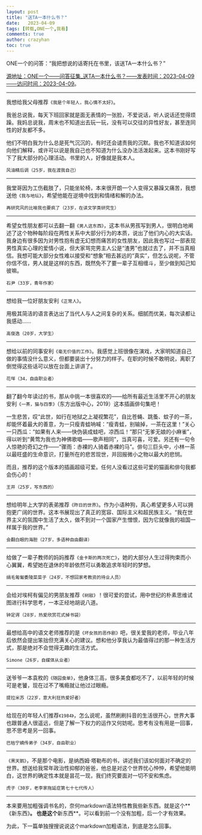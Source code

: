 ```yaml
---
layout: post
title: "送TA一本什么书？"
date:   2023-04-09
tags: [转载,ONE一个,我看]
comments: true
author: crazyhan
toc: true
---
```


ONE一个的问答：“我把想说的话寄托在书里，该送TA一本什么书？”

<!-- more -->

[源地址：ONE一个——问答征集_送TA一本什么书？——发表时间：2023-04-09——访问时间：2023-04-09](http://wufazhuce.com/question/3746)。

---

我想给我父母推荐`《我是个年轻人，我心情不太好》`。

我爸总说我，每天下班回家就是面无表情的一张脸，不爱说话，听人说话还觉得烦躁。我妈总说我，周末也不知道出去玩一玩，没有可以交往的异性好友，甚至连同性的好友都不多。

他们不明白我为什么总是死气沉沉的，有时还会谴责我的沉默。我也不知道该如何向他们解释，或许可以说是我自己也不知道为什么没办法活泼起来。这本书刚好写下了我大部分的心理活动。书里的人，好像就是我本人。

`风油精后调（25岁，我在渡我自己）`

---

我堂哥因为工伤截肢了，只能坐轮椅，本来很开朗一个人变得又暴躁又痛苦，我想送他`《我与地坛》`，希望他能在逆境中找到和情绪和解的办法。

`再研究风的比喻我也要疯了（23岁，在读文学类研究生）`

---

希望女性朋友都可以去翻一翻`《男人这东西》`，这本书从男孩写到男人，很明白地阐述了这个物种每阶段在两性关系中大部分行为的本质，说出了他们内心的大实话。我身边有很多因为对男性抱有虚无幻想而痛苦的女性朋友，因此我也写过一部表现男性真实心理的爱情小说，但大家骂完男主人公是“渣男”也就过去了，并不当真相信。我想可能大部分女性难以接受和“想象”相去甚远的“真实”，但怎么说呢，不管你信不信，男人就是这样的东西，既然免不了要一辈子互相缠斗，至少做到知己知彼嘛。

`石尹（33岁，青年作家）`

---

想给我一位好朋友安利`《正常人》`。

用极其简洁的语言表达出了当代人与人之间复杂的关系。细腻而优美，每次读都让我感动……

`高俊逸（20岁，大学生）`

---

想给以前的同事安利`《毫无价值的工作》`。我感觉上班很像在演戏，大家明知道自己做的事情没什么意义，但都要装出十分努力的样子。在职的时候不敢明说，离职了倒觉得这些话可以放在台面上讲讲了。

`花咩（34，自由职业者）`

---

翻了翻今年读过的书，那从中挑一本很喜欢的——给所有最近生活里不开心的朋友安利`《一茶，猫与四季》`（东方出版中心，2019）这本插画俳句集吧！

一生悲苦，叹“此世，如行在地狱之上凝视繁花”，自比苍蝇、跳蚤、蚊子的一茶，却能怀着最大的善意，为一只瘦青蛙呐喊：“瘦青蛙，别输掉，一茶在这里！”关心一只西瓜：“如果有人来——快伪装成蛙吧，凉西瓜！”那只“无爹无娘的小麻雀”，得以听到“黄莺为我也为神佛歌唱——歌声相同”，当真可喜，可爱。另还有一句令人惊艳的奇幻之作——“骤雨：赤裸的人骑着赤裸的马”。俳句三巨头中，小林一茶以最旺盛的生命意识，打量所在的悲苦现世，并回报微小之物以最大的悲悯。

而且，推荐的这个版本的插画超级可爱。任何人没看过这些可爱的猫画和俳句我都会伤心的！

`王井（25岁，写东西的）`

---

想给明年上大学的表弟推荐`《昨日的世界》`。作为小语种狗，真心希望更多人可以拥抱更广阔的世界。这本书展现出了真正的宽容、国际主义和超民族主义。“我在世界主义的氛围中生活了太久，做不到对一个国家产生憎恨，因为它就像我的祖国一样属于我的世界。”

`会翻白眼的海胆（27岁，多语种自由翻译）`

---

给做了一辈子教师的妈妈推荐`《金卡斯的两次死亡》`，她的大部分人生过得拘束而小心翼翼，希望她在退休的年龄依然可以勇敢追求年轻时的梦想。

`绢毛匍匐委陵菜菜子（24岁，不想回家考教资的待业人员）`

---

会给对埃柯有偏见的男朋友推荐`《树敌》`！很可爱的尝试，用中世纪的朴素思维试图进行科学思考，一本正经地胡说八道。

`钟定谔（28岁，热爱欣赏花式掉书袋）`

---

最想给高中的语文老师推荐的是`《坏女孩的恶作剧》`吧，很关爱我的老师，毕业八年后依然会提出笨拙但充满关心的建议。想和他分享我认为最值得过的那一种生活方式，那是绝对不会觉得无趣的生活方式。

`Simone（26岁，自媒体从业者）`

---

送爷爷一本袁枚的`《随园食单》`，他身体三高，很多美食都吃不了，以前年轻的时候可是老饕，现在过不了嘴瘾就让他过过眼瘾。

`提拉米苏（22岁，意大利狂热爱好者）`

---

给现在的年轻人们推荐`《1984》`，怎么说呢，虽然刷刷抖音的生活很开心，世界大事也跟普通人很遥远，但是了解一下权力的运作又何妨呢。思考有没有用是一回事，思不思考是另一回事。

`巴枯宁嫡传弟子（34岁，自由职业）`

---

`《黑天鹅》`，不是那个电影，是纳西姆·塔勒布的书，讲述我们该如何面对不确定的世界。想送给我常年政治性抑郁的爸爸，他总是对这个世界忧心忡忡，希望他能明白，这世界的确定性本就是昙花一现，我们终究要面对一切不安和焦虑。

`虎子（30岁，老李家拖延症第七十七代传人）`

---
本来要用加粗强调书名的，奈何markdown语法特性教我些新东西。就是这个**《新东西》**。
也是这个**新东西**。可以看到前一个没有加粗，后一个才有效果。

为此，下一篇单独搜搜说说这个markdown加粗语法，到底是怎么回事。
